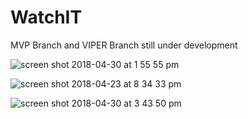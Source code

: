 # WatchIT

MVP Branch and VIPER Branch still under development 

![screen shot 2018-04-30 at 1 55 55 pm](https://user-images.githubusercontent.com/34632263/39713452-ac033f68-51db-11e8-9a26-d49b6f62e0b9.png)

![screen shot 2018-04-23 at 8 34 33 pm](https://user-images.githubusercontent.com/34632263/39713732-adf1f390-51dc-11e8-89ed-6654df6a353c.png)


![screen shot 2018-04-30 at 3 43 50 pm](https://user-images.githubusercontent.com/34632263/39713472-b972cb64-51db-11e8-9c75-42e82040dea8.png)
